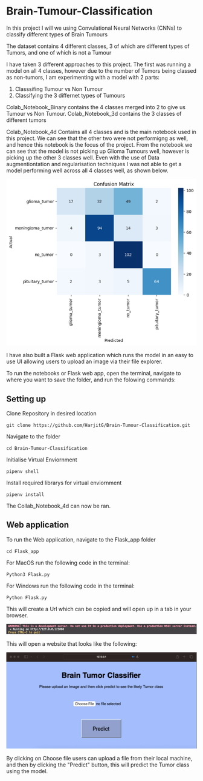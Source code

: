 # Brain-Tumour-Classification

In this project I will we using Convulational Neural Networks (CNNs) to classify different types of Brain Tumours

The dataset contains 4 different classes, 3 of which are different types of Tumors, and one of which is not a Tumour

I have taken 3 different approaches to this project. The first was running a model on all 4 classes, however due to the number of Tumors being classed as non-tumors, I am experimenting with a model with 2 parts:
1) Classsifing Tumour vs Non Tumour
2) Classifying the 3 differnet types of Tumours

Colab_Notebook_Binary contains the 4 classes merged into 2 to give us Tumour vs Non Tumour. Colab_Notebook_3d contains the 3 classes of different tumors

Colab_Notebook_4d Contains all 4 classes and is the main notebook used in this project. We can see that the other two were not performigng as well, and hence this notebook is the focus of the project. From the notebook we can see that the model is not picking up Glioma Tumours well, however is picking up the other 3 classes well. Even with the use of Data augmentiontation and regularisation techniques I was not able to get a model performing well across all 4 classes well, as shown below.

![Confusion-Matix](/images/Confusion_matrix.png)

I have also built a Flask web application which runs the model in an easy to use UI allowing users to upload an image via their file explorer.

To run the notebooks or Flask web app, open the terminal, navigate to where you want to save the folder, and run the folowing commands:

## Setting up

Clone Repository in desired location
```shell
git clone https://github.com/HarjitG/Brain-Tumour-Classification.git
```
Navigate to the folder
```shell
cd Brain-Tumour-Classification
```

Initialise Virtual Enviornment
```shell
pipenv shell
```

Install required librarys for virtual enviornment
```shell
pipenv install
```

The Collab_Notebook_4d can now be ran.

## Web application

To run the Web application, navigate to the Flask_app folder
```shell
cd Flask_app
```
For MacOS run the following code in the terminal:
```shell
Python3 Flask.py
```
For Windows run the following code in the terminal:
```shell
Python Flask.py
```

 This will create a Url which can be copied and will open up in a tab in your browser.

![Loading image](/images/loader.png)

This will open a website that looks like the following:

![Website](/images/website.png)

By clicking on Choose file users can upload a file from their local machine, and then by clicking the "Predict" button, this will predict the Tumor class using the model.